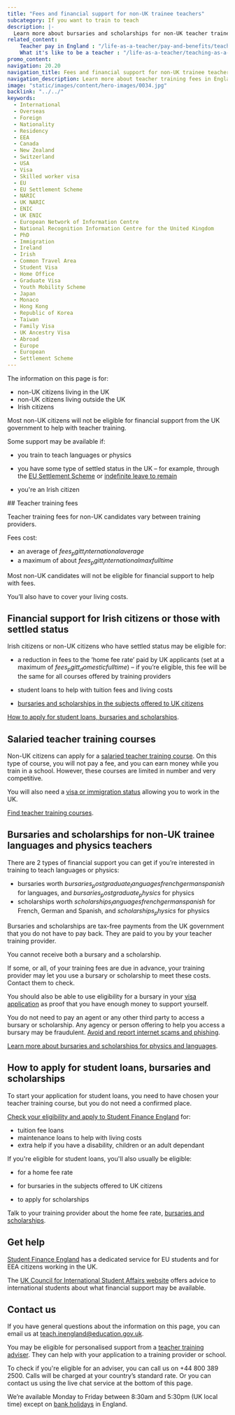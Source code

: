 ```yaml
---
title: "Fees and financial support for non-UK trainee teachers"
subcategory: If you want to train to teach
description: |-
  Learn more about bursaries and scholarships for non-UK teacher trainees.
related_content:
    Teacher pay in England : "/life-as-a-teacher/pay-and-benefits/teacher-pay"
    What it's like to be a teacher : "/life-as-a-teacher/teaching-as-a-career/what-its-like-to-be-a-teacher"
promo_content:
navigation: 20.20
navigation_title: Fees and financial support for non-UK trainee teachers
navigation_description: Learn more about teacher training fees in England and financial help for physics and languages trainees.
image: "static/images/content/hero-images/0034.jpg"
backlink: "../../"
keywords:
  - International
  - Overseas
  - Foreign
  - Nationality
  - Residency
  - EEA
  - Canada
  - New Zealand
  - Switzerland
  - USA
  - Visa
  - Skilled worker visa
  - EU
  - EU Settlement Scheme
  - NARIC
  - UK NARIC
  - ENIC
  - UK ENIC
  - European Network of Information Centre
  - National Recognition Information Centre for the United Kingdom
  - PhD
  - Immigration
  - Ireland
  - Irish
  - Common Travel Area
  - Student Visa
  - Home Office
  - Graduate Visa
  - Youth Mobility Scheme
  - Japan
  - Monaco
  - Hong Kong
  - Republic of Korea
  - Taiwan
  - Family Visa
  - UK Ancestry Visa
  - Abroad
  - Europe
  - European
  - Settlement Scheme
---
```


The information on this page is for:

* non-UK citizens living in the UK
* non-UK citizens living outside the UK
* Irish citizens


Most non-UK citizens will not be eligible for financial support from the UK government to help with teacher training.

Some support may be available if:

* you train to teach languages or physics

* you have some type of settled status in the UK – for example, through the [EU Settlement Scheme](https://www.gov.uk/settled-status-eu-citizens-families) or [indefinite leave to remain](https://www.gov.uk/indefinite-leave-to-remain)

* you're an Irish citizen

## Teacher training fees

Teacher training fees for non-UK candidates vary between training providers.

Fees cost:

* an average of $fees_pgitt_internationalaverage$
* a maximum of about $fees_pgitt_internationalmaxfulltime$

Most non-UK candidates will not be eligible for financial support to help with fees.

You’ll also have to cover your living costs.

## Financial support for Irish citizens or those with settled status

Irish citizens or non-UK citizens who have settled status may be eligible for:

* a reduction in fees to the ‘home fee rate’ paid by UK applicants (set at a maximum of $fees_pgitt_domesticfulltime$) – if you’re eligible, this fee will be the same for all courses offered by training providers

* student loans to help with tuition fees and living costs

* [bursaries and scholarships in the subjects offered to UK citizens](/funding-and-support/scholarships-and-bursaries)

[How to apply for student loans, bursaries and scholarships](#how-to-apply-for-student-loans-bursaries-and-scholarships).


## Salaried teacher training courses

Non-UK citizens can apply for a [salaried teacher training course](/funding-and-support/salaried-teacher-training). On this type of course, you will not pay a fee, and you can earn money while you train in a school. However, these courses are limited in number and very competitive.

You will also need a [visa or immigration status](/non-uk-teachers/visas-for-non-uk-trainees#skilled-worker-visa) allowing you to work in the UK.

[Find teacher training courses](https://find-teacher-training-courses.service.gov.uk/).

## Bursaries and scholarships for non-UK trainee languages and physics teachers

There are 2 types of financial support you can get if you’re interested in training to teach languages or physics:

* bursaries worth $bursaries_postgraduate_languagesfrenchgermanspanish$ for languages, and $bursaries_postgraduate_physics$ for physics
* scholarships worth $scholarships_languagesfrenchgermanspanish$ for French, German and Spanish, and $scholarships_physics$ for physics

Bursaries and scholarships are tax-free payments from the UK government that you do not have to pay back. They are paid to you by your teacher training provider.

You cannot receive both a bursary and a scholarship.

If some, or all, of your training fees are due in advance, your training provider may let you use a bursary or scholarship to meet these costs. Contact them to check.

You should also be able to use eligibility for a bursary in your [visa application](/non-uk-teachers/visas-for-non-uk-trainees) as proof that you have enough money to support yourself.

You do not need to pay an agent or any other third party to access a bursary or scholarship. Any agency or person offering to help you access a bursary may be fraudulent. [Avoid and report internet scams and phishing](https://www.gov.uk/report-suspicious-emails-websites-phishing).

[Learn more about bursaries and scholarships for physics and languages](/funding-and-support/scholarships-and-bursaries).


## How to apply for student loans, bursaries and scholarships

To start your application for student loans, you need to have chosen your teacher training course, but you do not need a confirmed place.

[Check your eligibility and apply to Student Finance England](https://www.gov.uk/student-finance) for:

* tuition fee loans
* maintenance loans to help with living costs
* extra help if you have a disability, children or an adult dependant

If you're eligible for student loans, you'll also usually be eligible:

* for a home fee rate

* for bursaries in the subjects offered to UK citizens

* to apply for scholarships

Talk to your training provider about the home fee rate, [bursaries and scholarships](/funding-and-support/scholarships-and-bursaries).

## Get help

[Student Finance England](https://www.gov.uk/contact-student-finance-england) has a dedicated service for EU students and for EEA citizens working in the UK.

The [UK Council for International Student Affairs website](https://www.ukcisa.org.uk/About-UKCISA) offers advice to international students about what financial support may be available.

## Contact us

If you have general questions about the information on this page, you can email us at teach.inengland@education.gov.uk.

You may be eligible for personalised support from a [teacher training adviser](/teacher-training-advisers). They can help with your application to a training provider or school.

To check if you're eligible for an adviser, you can call us on +44 800 389 2500. Calls will be charged at your country’s standard rate. Or you can contact us using the live chat service at the bottom of this page.

We’re available Monday to Friday between 8:30am and 5:30pm (UK local time) except on [bank holidays](https://www.gov.uk/bank-holidays) in England.
